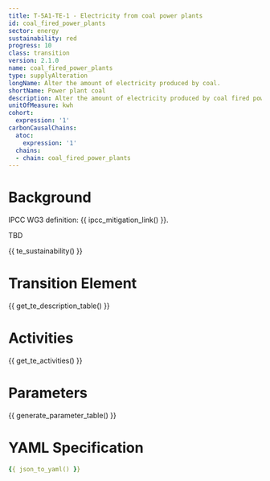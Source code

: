 ```yaml
---
title: T-5A1-TE-1 - Electricity from coal power plants
id: coal_fired_power_plants
sector: energy
sustainability: red
progress: 10
class: transition
version: 2.1.0
name: coal_fired_power_plants
type: supplyAlteration
longName: Alter the amount of electricity produced by coal.
shortName: Power plant coal
description: Alter the amount of electricity produced by coal fired power plants
unitOfMeasure: kwh
cohort:
  expression: '1'
carbonCausalChains:
  atoc:
    expression: '1'
  chains:
  - chain: coal_fired_power_plants
---
```

# Background

IPCC WG3 definition: {{ ipcc_mitigation_link() }}.

TBD



{{ te_sustainability() }}

# Transition Element

{{ get_te_description_table() }}




# Activities

{{ get_te_activities() }}


# Parameters

{{ generate_parameter_table() }}


# YAML Specification

```yaml
{{ json_to_yaml() }}
```